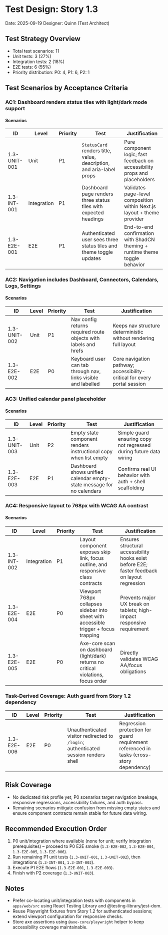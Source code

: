 # Test Design: Story 1.3

Date: 2025-09-19
Designer: Quinn (Test Architect)

## Test Strategy Overview

- Total test scenarios: 11
- Unit tests: 3 (27%)
- Integration tests: 2 (18%)
- E2E tests: 6 (55%)
- Priority distribution: P0: 4, P1: 6, P2: 1

## Test Scenarios by Acceptance Criteria

### AC1: Dashboard renders status tiles with light/dark mode support

#### Scenarios

| ID            | Level       | Priority | Test                                                                 | Justification                                                                 |
| ------------- | ----------- | -------- | -------------------------------------------------------------------- | ----------------------------------------------------------------------------- |
| 1.3-UNIT-001  | Unit        | P1       | `StatusCard` renders title, value, description, and aria-label props | Pure component logic; fast feedback on accessibility props and placeholders   |
| 1.3-INT-001   | Integration | P1       | Dashboard page renders three status tiles with expected headings     | Validates page-level composition within Next.js layout + theme provider       |
| 1.3-E2E-001   | E2E         | P1       | Authenticated user sees three status tiles and theme toggle updates  | End-to-end confirmation with ShadCN theming + runtime theme toggle behavior   |

### AC2: Navigation includes Dashboard, Connectors, Calendars, Logs, Settings

#### Scenarios

| ID            | Level  | Priority | Test                                                                | Justification                                                             |
| ------------- | ------ | -------- | ------------------------------------------------------------------- | ------------------------------------------------------------------------- |
| 1.3-UNIT-002  | Unit   | P1       | Nav config returns required route objects with labels and hrefs     | Keeps nav structure deterministic without rendering full layout          |
| 1.3-E2E-002   | E2E    | P0       | Keyboard user can tab through nav, links visible and labelled       | Core navigation pathway; accessibility-critical for every portal session |

### AC3: Unified calendar panel placeholder

#### Scenarios

| ID            | Level  | Priority | Test                                                                   | Justification                                                        |
| ------------- | ------ | -------- | ---------------------------------------------------------------------- | -------------------------------------------------------------------- |
| 1.3-UNIT-003  | Unit   | P2       | Empty state component renders instructional copy when list empty       | Simple guard ensuring copy not regressed during future data wiring   |
| 1.3-E2E-003   | E2E    | P1       | Dashboard shows unified calendar empty-state message for no calendars | Confirms real UI behavior with auth + shell scaffolding              |

### AC4: Responsive layout to 768px with WCAG AA contrast

#### Scenarios

| ID            | Level       | Priority | Test                                                                                 | Justification                                                                                  |
| ------------- | ----------- | -------- | ------------------------------------------------------------------------------------ | ---------------------------------------------------------------------------------------------- |
| 1.3-INT-002   | Integration | P1       | Layout component exposes skip link, focus outline, and responsive class contracts    | Ensures structural accessibility hooks exist before E2E; faster feedback on layout regression |
| 1.3-E2E-004   | E2E         | P0       | Viewport 768px collapses sidebar into sheet with accessible trigger + focus trapping | Prevents major UX break on tablets; high-impact responsive requirement                        |
| 1.3-E2E-005   | E2E         | P0       | Axe-core scan on dashboard (light/dark) returns no critical violations, focus order  | Directly validates WCAG AA/focus obligations                                                    |

### Task-Derived Coverage: Auth guard from Story 1.2 dependency

| ID            | Level | Priority | Test                                                                                     | Justification                                                                           |
| ------------- | ----- | -------- | ---------------------------------------------------------------------------------------- | --------------------------------------------------------------------------------------- |
| 1.3-E2E-006   | E2E   | P0       | Unauthenticated visitor redirected to `/login`; authenticated session renders shell     | Regression protection for guard requirement referenced in tasks (cross-story dependency) |

## Risk Coverage

- No dedicated risk profile yet; P0 scenarios target navigation breakage, responsive regressions, accessibility failures, and auth bypass.
- Remaining scenarios mitigate confusion from missing empty states and ensure component contracts remain stable for future data wiring.

## Recommended Execution Order

1. P0 unit/integration where available (none for unit; verify integration prerequisites) – proceed to P0 E2E smoke (`1.3-E2E-002`, `1.3-E2E-004`, `1.3-E2E-005`, `1.3-E2E-006`).
2. Run remaining P1 unit tests (`1.3-UNIT-001`, `1.3-UNIT-002`), then integrations (`1.3-INT-001`, `1.3-INT-002`).
3. Execute P1 E2E flows (`1.3-E2E-001`, `1.3-E2E-003`).
4. Finish with P2 coverage (`1.3-UNIT-003`).

## Notes

- Prefer co-locating unit/integration tests with components in `apps/web/src` using React Testing Library and @testing-library/jest-dom.
- Reuse Playwright fixtures from Story 1.2 for authenticated sessions; extend viewport configuration for responsive checks.
- Store axe assertions using `@axe-core/playwright` helper to keep accessibility coverage maintainable.
